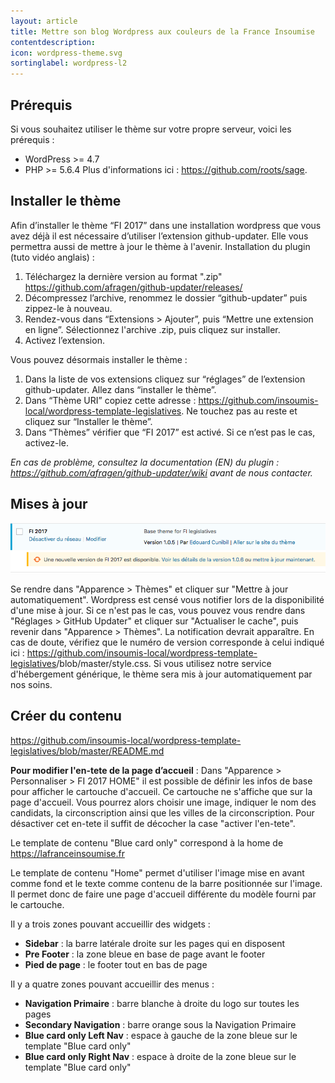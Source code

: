 ```yaml
---
layout: article
title: Mettre son blog Wordpress aux couleurs de la France Insoumise
contentdescription:
icon: wordpress-theme.svg
sortinglabel: wordpress-l2
---
```


## Prérequis

Si vous souhaitez utiliser le thème sur votre propre serveur, voici les prérequis :
- WordPress >= 4.7
- PHP >= 5.6.4
Plus d'informations ici : https://github.com/roots/sage. 


## Installer le thème

Afin d’installer le thème “FI 2017”  dans une installation wordpress que vous avez déjà il est nécessaire d’utiliser l’extension github-updater. Elle vous permettra aussi de mettre à jour le thème à l'avenir.
Installation du plugin (tuto vidéo anglais) :
1. Téléchargez la dernière version au format ".zip" <https://github.com/afragen/github-updater/releases/>
2. Décompressez l’archive, renommez le dossier “github-updater” puis zippez-le à nouveau.
3. Rendez-vous dans  “Extensions > Ajouter”, puis “Mettre une extension en ligne”. Sélectionnez l'archive .zip, puis cliquez sur installer.
4. Activez l’extension.

Vous pouvez désormais installer le thème :
1. Dans la liste de vos extensions cliquez sur “réglages” de l’extension github-updater. Allez dans “installer le thème”.
2. Dans “Thème URI” copiez cette adresse : <https://github.com/insoumis-local/wordpress-template-legislatives>. Ne touchez pas au reste et cliquez sur “Installer le thème”.
3. Dans “Thèmes” vérifier que “FI 2017” est activé. Si ce n’est pas le cas, activez-le. 

*En cas de problème, consultez la documentation (EN) du plugin : <https://github.com/afragen/github-updater/wiki> avant de nous contacter.*

## Mises à jour

![Mise à jour du thème](/assets/images/screenshots/majtheme.png)

Se rendre dans "Apparence > Thèmes" et cliquer sur "Mettre à jour automatiquement".  Wordpress est censé vous notifier lors de la disponibilité d'une mise à jour. Si ce n'est pas le cas, vous pouvez vous rendre dans "Réglages > GitHub Updater" et cliquer sur "Actualiser le cache", puis revenir dans "Apparence > Thèmes". La notification devrait apparaître. En cas de doute, vérifiez que le numéro de version corresponde à celui indiqué ici : <https://github.com/insoumis-local/wordpress-template-legislatives>/blob/master/style.css. 
Si vous utilisez notre service d'hébergement générique, le thème sera mis à jour automatiquement par nos soins.


## Créer du contenu

<https://github.com/insoumis-local/wordpress-template-legislatives/blob/master/README.md> 

**Pour modifier l'en-tete de la page d’accueil** : Dans "Apparence > Personnaliser > FI 2017 HOME" il est possible de définir les infos de base pour afficher le cartouche d'accueil. Ce cartouche ne s'affiche que sur la page d'accueil. Vous pourrez alors choisir une image, indiquer le nom des candidats, la circonscription ainsi que les villes de la circonscription. Pour désactiver cet en-tete il suffit de décocher la case "activer l'en-tete". 

Le template de contenu "Blue card only" correspond à la home de <https://lafranceinsoumise.fr>

Le template de contenu "Home" permet d'utiliser l'image mise en avant comme fond et le texte comme contenu de la barre positionnée sur l'image. Il permet donc de faire une page d'accueil différente du modèle fourni par le cartouche.

Il y a trois zones pouvant accueillir des widgets :

- **Sidebar** : la barre latérale droite sur les pages qui en disposent
- **Pre Footer** : la zone bleue en base de page avant le footer
- **Pied de page** : le footer tout en bas de page

Il y a quatre zones pouvant accueillir des menus :

- **Navigation Primaire** : barre blanche à droite du logo sur toutes les pages
- **Secondary Navigation** : barre orange sous la Navigation Primaire
- **Blue card only Left Nav** : espace à gauche de la zone bleue sur le template "Blue card only"
- **Blue card only Right Nav** : espace à droite de la zone bleue sur le template "Blue card only"

